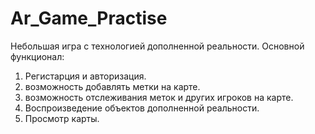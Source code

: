 # Ar_Game_Practise

Небольшая игра с технологией дополненной реальности.
Основной функционал:
1. Регистарция и авторизация.
2. возможность добавлять метки на карте.
3. возможность отслеживания меток и других игроков на карте.
4. Воспроизведение объектов дополненной реальности.
5. Просмотр карты.
